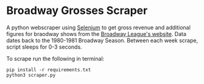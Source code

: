 # Broadway Grosses Scraper

A python webscraper using [Selenium](https://selenium-python.readthedocs.io/) to get gross revenue and additional figures for braodway shows from the [Broadway League's website](https://www.broadwayleague.com/research/grosses-broadway-nyc/). Data dates back to the 1980-1981 Broadway Season. Between each week scrape, script sleeps for 0-3 seconds.

To scrape run the following in terminal:
```
pip install -r requirements.txt
python3 scraper.py
```